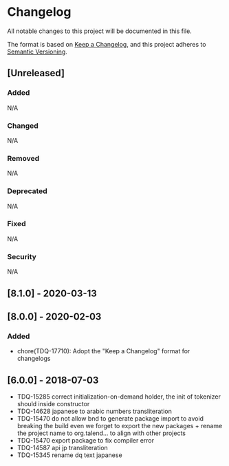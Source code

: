 # Changelog
All notable changes to this project will be documented in this file.

The format is based on [Keep a Changelog](https://keepachangelog.com/en/1.0.0/),
and this project adheres to [Semantic Versioning](https://semver.org/spec/v2.0.0.html).

## [Unreleased]
### Added
N/A
### Changed
N/A
### Removed
N/A
### Deprecated
N/A
### Fixed
N/A
### Security
N/A

## [8.1.0] - 2020-03-13

## [8.0.0] - 2020-02-03
### Added
- chore(TDQ-17710): Adopt the "Keep a Changelog" format for changelogs

## [6.0.0] - 2018-07-03
- TDQ-15285 correct initialization-on-demand holder, the init of tokenizer should inside constructor
- TDQ-14628 japanese to arabic numbers transliteration
- TDQ-15470 do not allow bnd to generate package import to avoid breaking the build even we forget to export the new packages + rename the project name to org.talend... to align with other projects
- TDQ-15470 export package to fix compiler error
- TDQ-14587 api jp transliteration
- TDQ-15345 rename dq text japanese
